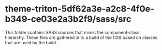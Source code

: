 # theme-triton-5df62a3e-a2c8-4f0e-b349-ce03e2a3b2f9/sass/src

This folder contains SASS sources that mimic the component-class hierarchy. These files
are gathered in to a build of the CSS based on classes that are used by the build.
